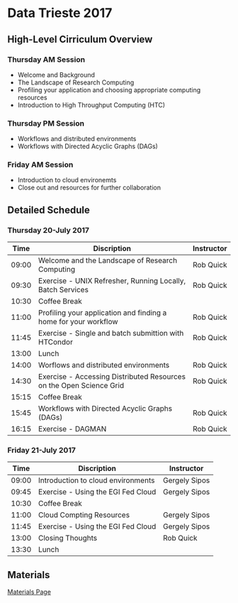 # Data Trieste 2017

## High-Level Cirriculum Overview

### Thursday AM Session

   * Welcome and Background
   * The Landscape of Research Computing
   * Profiling your application and choosing appropriate computing resources
   * Introduction to High Throughput Computing (HTC)
   
### Thursday PM Session

   * Workflows and distributed environments
   * Workflows with Directed Acyclic Graphs (DAGs)
   
### Friday AM Session

   * Introduction to cloud environemts
   * Close out and resources for further collaboration
   
## Detailed Schedule

### Thursday 20-July 2017

| Time  | Discription                                                         | Instructor       |
|-------|---------------------------------------------------------------------|------------------|
| 09:00 | Welcome and the Landscape of Research Computing                     | Rob Quick        |
| 09:30 | Exercise - UNIX Refresher, Running Locally, Batch Services          | Rob Quick        |
| 10:30 | Coffee Break                                                        |                  |
| 11:00 | Profiling your application and finding a home for your workflow     | Rob Quick        |
| 11:45 | Exercise - Single and batch submittion with HTCondor                | Rob Quick        |
| 13:00 | Lunch                                                               |                  |
| 14:00 | Worflows and distributed environments                               | Rob Quick        |
| 14:30 | Exercise - Accessing Distributed Resources on the Open Science Grid | Rob Quick        |
| 15:15 | Coffee Break                                                        |                  |
| 15:45 | Workflows with Directed Acyclic Graphs (DAGs)                       | Rob Quick        |
| 16:15 | Exercise - DAGMAN                                                   | Rob Quick        |

### Friday 21-July 2017

| Time  | Discription                                                         | Instructor       |
|-------|---------------------------------------------------------------------|------------------|
| 09:00 | Introduction to cloud environments                                  | Gergely Sipos    |
| 09:45 | Exercise - Using the EGI Fed Cloud                                  | Gergely Sipos    |
| 10:30 | Coffee Break                                                        |                  |
| 11:00 | Cloud Compting Resources                                            | Gergely Sipos    |
| 11:45 | Exercise - Using the EGI Fed Cloud                                  | Gergely Sipos    |
| 13:00 | Closing Thoughts                                                    | Rob Quick        |
| 13:30 | Lunch                                                               |                  |

## Materials

[Materials Page](https://opensciencegrid.github.io/dosar/docs/Materials/TriesteMaterials/)
